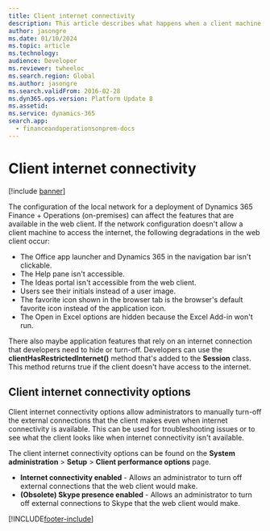 ```yaml
---
title: Client internet connectivity
description: This article describes what happens when a client machine can't access the internet in on-premises deployments.
author: jasongre
ms.date: 01/10/2024
ms.topic: article
ms.technology: 
audience: Developer
ms.reviewer: twheeloc
ms.search.region: Global
ms.author: jasongre
ms.search.validFrom: 2016-02-28
ms.dyn365.ops.version: Platform Update 8
ms.assetid: 
ms.service: dynamics-365
search.app:
  - financeandoperationsonprem-docs
---
```


# Client internet connectivity

[!include [banner](../includes/banner.md)]


The configuration of the local network for a deployment of Dynamics 365 Finance + Operations (on-premises) can affect the features that are available in the web client. If the network configuration doesn't allow a client machine to access the internet, the following degradations in the web client occur:    

+ The Office app launcher and Dynamics 365 in the navigation bar isn't clickable.
+ The Help pane isn't accessible.  
+ The Ideas portal isn't accessible from the web client. 
+ Users see their initials instead of a user image. 
+ The favorite icon shown in the browser tab is the browser's default favorite icon instead of the application icon. 
+ The Open in Excel options are hidden because the Excel Add-in won't run.

There also maybe application features that rely on an internet connection that developers need to hide or turn-off. Developers can use the **clientHasRestrictedInternet()** method that's added to the **Session** class. This method returns true if the client doesn't have access to the internet.

## Client internet connectivity options

Client internet connectivity options allow administrators to manually turn-off the external connections that the client makes even when internet connectivity is available. This can be used for troubleshooting issues or to see what the client looks like when internet connectivity isn't available. 

The client internet connectivity options can be found on the **System administration** > **Setup** > **Client performance options**  page.

-  **Internet connectivity enabled** - Allows an administrator to turn off external connections that the web client would make.
-  **(Obsolete) Skype presence enabled** - Allows an administrator to turn off external connections to Skype that the web client would make.

[!INCLUDE[footer-include](../../../includes/footer-banner.md)]
